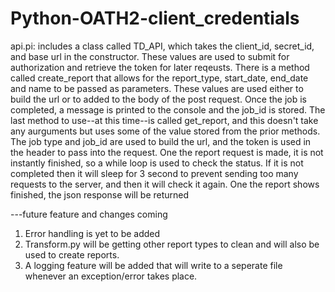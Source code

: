 # Python-OATH2-client_credentials
api.pi: includes a class called TD_API, which takes the client_id, secret_id, and base url in the constructor. 
These values are used to submit for authorization and retrieve the token for later reqeusts. 
  There is a method called create_report that allows for the report_type, start_date, end_date and name to be passed as parameters. These 
values are used either to build the url or to added to the body of the post request. Once the job is completed, a message is printed to the
console and the job_id is stored.
  The last method to use--at this time--is called get_report, and this doesn't take any aurguments but uses some of the value stored from the prior methods. 
 The job type and job_id are used to build the url, and the token is used in the header to pass into the request. One the report request is made, it is not 
 instantly finished, so a while loop is used to check the status. If it is not completed then it will sleep for 3 second to prevent sending too many requests
 to the server, and then it will check it again. One the report shows finished, the json response will be returned
 
 
 
 ---future feature and changes coming
 1) Error handling is yet to be added
 2) Transform.py will be getting other report types to clean and will also be used to create reports. 
 3) A logging feature will be added that will write to a seperate file whenever an exception/error takes place. 
